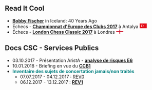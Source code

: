 ## Read It Cool

* [**Bobby Fischer**](/Fischer/Evernote.md) in Iceland: 40 Years Ago
* &Eacute;checs - [**Championnat d'Europe des Clubs 2017**](/ECC_2017_Antalya/Evernote.md) à Antalya ![](TUR.png "Turquie")
* &Eacute;checs - [**London Chess Classic 2017**](/LCC_2017/Evernote.md) à Londres ![](ENG.png "Angleterre")

## Docs CSC - Services Publics 

* 03.10.2017 - Présentation AristA - [**analyse de risques E6**](/CSC-SP/Presentation_ARIPSO.pdf)
* 10.01.2018 - Briefing en vue du [**CCB1**](_CCB1/20180110.md)
* <font color="teal"><b>Inventaire des sujets de concertation jamais/non traités</b></font>
    * 07.07.2017 - 04.12.2017 : [REV0](/CSC-SP/Projet_concertation_REV0.md)    
    * 06.12.2017 - 13.12.2017 : [**REV1**](/CSC-SP/Projet_concertation_REV1.md)

